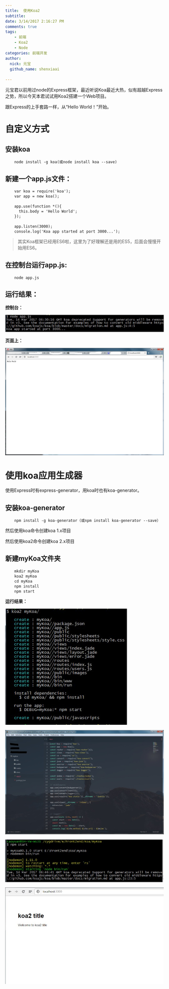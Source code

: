 ```yaml
---
title:  使用Koa2
subtitle: 
date: 3/14/2017 2:16:27 PM 
comments: true
tags: 
	- 前端
	- Koa2
	- Node
categories: 前端开发
author:
  nick: 元宝
  github_name: shenxiaai

---
```


元宝君以前用过node的Express框架，最近听说Koa最近大热，似有超越Express之势，所以今天本君试试用Koa2搭建一个Web项目。

跟Express的上手套路一样，从“Hello World！”开始。

# 自定义方式

## 安装koa

```
	node install -g koa(或node install koa --save)
```

## 新建一个app.js文件：

```
	var koa = require('koa');
	var app = new koa();
	
	app.use(function *(){
	  this.body = 'Hello World';
	});
	
	app.listen(3000);
	console.log('Koa app started at port 3000...');
```

> 其实Koa框架已经用ES6啦，这里为了好理解还是用的ES5，后面会慢慢开始用ES6。

## 在控制台运行app.js:

```
	node app.js
```

## 运行结果：

**控制台：**

![](/assets/images/img4.jpg)

**页面上：**

![](/assets/images/img5.jpg)

# 使用koa应用生成器

使用Express时有express-generator，用koa时也有koa-generator。

## 安装koa-generator

```
	npm install -g koa-generator（或npm install koa-generator --save）
```

然后使用koa命令创建koa 1.x项目

然后使用koa2命令创建koa 2.x项目

## 新建myKoa文件夹

```
	mkdir myKoa
	koa2 myKoa
	cd myKoa
	npm install
	npm start
```

**运行结果：**

![](/assets/images/img6.jpg)

![](/assets/images/img8.jpg)

![](/assets/images/img9.jpg)

![](/assets/images/img10.jpg)
